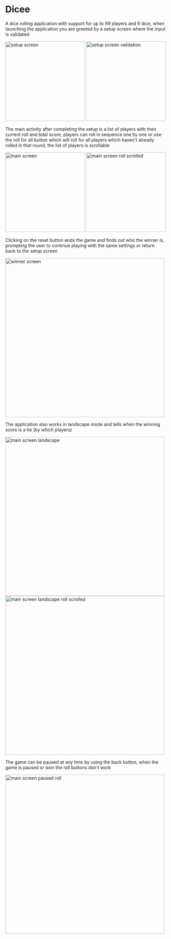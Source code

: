 # Dicee
A dice rolling application with support for up to 99 players and 6 dice, when launching the application you are greeted by a setup screen where the input is validated
<p float="left">
  <img src="https://github.com/filipopo/Pare/assets/4060824/0915f420-3088-4f7c-a1eb-a986872609f7" width="250" alt="setup screen">
  <img src="https://github.com/filipopo/Pare/assets/4060824/c20257ce-3645-496b-80bb-f929279dcf46" width="250" alt="setup screen validation">
</p>
The main activity after completing the setup is a list of players with their current roll and total score, players can roll in sequence one by one or use the roll for all button which will roll for all players which haven't already rolled in that round, the list of players is scrollable
<p float="left">
  <img src="https://github.com/filipopo/Pare/assets/4060824/50b0254d-ae6f-46a0-a0ff-96c4d61c0af8" width="250" alt="main screen">
  <img src="https://github.com/filipopo/Pare/assets/4060824/4a956a64-ebae-4f0f-9470-71ed99dfc9ae" width="250" alt="main screen roll scrolled">
</p>
Clicking on the reset button ends the game and finds out who the winner is, prompting the user to continue playing with the same settings or return back to the setup screen
<p float="left">
  <img src="https://github.com/filipopo/Pare/assets/4060824/31c601c3-b249-4634-893d-2c52439ac99c" width="500" alt="winner screen">
</p>
The application also works in landscape mode and tells when the winning score is a tie (by which players)
<p float="left">
  <img src="https://github.com/filipopo/Pare/assets/4060824/9c727d3a-fe24-43c1-9e6d-ced3371fa4ac" width="500" alt="main screen landscape"><br>
  <img src="https://github.com/filipopo/Pare/assets/4060824/e9752fe6-cf70-4b3e-a5c2-aa29b244db7f" width="500" alt="main screen landscape roll scrolled">
</p>
The game can be paused at any time by using the back button, when the game is paused or won the roll buttons don't work
<p float="left">
  <img src="https://github.com/filipopo/Pare/assets/4060824/19f05df9-d0d5-4f31-a1b6-d9c93259f49c" width="500" alt="main screen paused roll">
</p>
